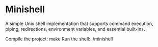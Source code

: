 # Minishell

A simple Unix shell implementation that supports command execution, piping, redirections, environment variables, and essential built-ins.

Compile the project: make
Run the shell: ./minishell
